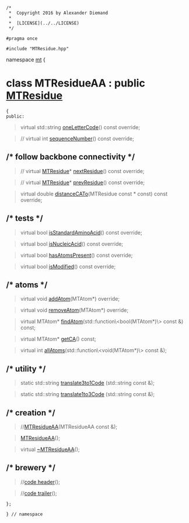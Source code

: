 ~~~ { .cpp }
/*
 *  Copyright 2016 by Alexander Diemand
 *
 *  [LICENSE](../../LICENSE)
 */

#pragma once

#include "MTResidue.hpp"

~~~

namespace [mt](namespace_mt.list) {

# class MTResidueAA : public [MTResidue](MTResidue.hpp.md)

~~~ { .cpp }
{
public:
~~~

>virtual std::string [oneLetterCode](MTResidueAA_access.cpp.md)() const override;

>// virtual int [sequenceNumber](MTResidueAA_access.cpp.md)() const override;

## /* follow backbone connectivity */

>// virtual [MTResidue](MTResidue.hpp.md)* [nextResidue](MTResidueAA_backbone.cpp.md)() const override; 

>// virtual [MTResidue](MTResidue.hpp.md)* [prevResidue](MTResidueAA_backbone.cpp.md)() const override; 

> virtual double [distanceCATo](MTResidueAA_backbone.cpp.md)(MTResidue const * const) const override;

## /* tests */

> virtual bool [isStandardAminoAcid](MTResidueAA_tests.cpp.md)() const override;

> virtual bool [isNucleicAcid](MTResidueAA_tests.cpp.md)() const override;

> virtual bool [hasAtomsPresent](MTResidueAA_tests.cpp.md)() const override;

> virtual bool [isModified](MTResidueAA_tests.cpp.md)() const override;

## /* atoms */

> virtual void [addAtom](MTResidueAA_atoms.cpp.md)(MTAtom*) override;

> virtual void [removeAtom](MTResidueAA_atoms.cpp.md)(MTAtom*) override;

> virtual MTAtom* [findAtom](MTResidueAA_atoms.cpp.md)(std::function\\<bool(MTAtom*)\\> const &) const;

> virtual MTAtom* [getCA](MTResidueAA_atoms.cpp.md)() const;

> virtual int [allAtoms](MTResidueAA_atoms.cpp.md)(std::function\\<void(MTAtom*)\\> const &);


## /* utility */

>static std::string [translate3to1Code](MTResidueAA_utilities.cpp.md) (std::string const &);

>static std::string [translate1to3Code](MTResidueAA_utilities.cpp.md) (std::string const &);


##  /* creation */

>//[MTResidueAA](MTResidueAA_ctor.cpp.md)(MTResidueAA const &);

>[MTResidueAA](MTResidueAA_ctor.cpp.md)();

>virtual [~MTResidueAA](MTResidueAA_dtor.cpp.md)();

## /* brewery */

>//[code header](MTResidueAA_-alpha-.md)();

>//[code trailer](MTResidueAA_-omega-.md)();


~~~ { .cpp }
};

} // namespace
~~~
